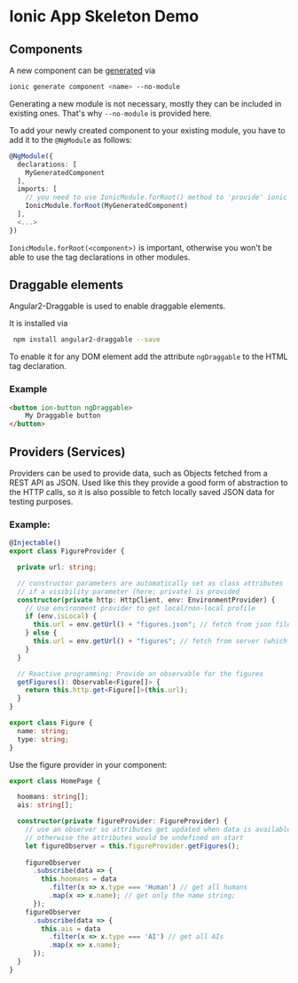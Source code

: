 # Ionic App Skeleton Demo
## Components
A new component can be [generated](https://ionicframework.com/docs/cli/generate/) via
```sh
ionic generate component <name> --no-module
```
Generating a new module is not necessary, mostly they can be included in existing ones.
That's why `--no-module` is provided here.

To add your newly created component to your existing module, you have to add it to the ```@NgModule``` as follows:
```typescript
@NgModule({
  declarations: [
    MyGeneratedComponent
  ],
  imports: [
    // you need to use IonicModule.forRoot() method to 'provide' ionic directives to your components
    IonicModule.forRoot(MyGeneratedComponent)
  ],
  <...>
})
``` 
`IonicModule.forRoot(<component>)` is important, otherwise you won't be able to use the tag declarations in other modules.

## Draggable elements
Angular2-Draggable is used to enable draggable elements.

It is installed via 
```sh
 npm install angular2-draggable --save
```

To enable it for any DOM element add the attribute ```ngDraggable``` to the HTML tag declaration.

### Example

```html
<button ion-button ngDraggable>
    My Draggable button
</button>
```

## Providers (Services)
Providers can be used to provide data, such as Objects fetched from a REST API as JSON.
Used like this they provide a good form of abstraction to the HTTP calls, 
so it is also possible to fetch locally saved JSON data for testing purposes.

### Example:
```typescript
@Injectable()
export class FigureProvider {

  private url: string;

  // constructor parameters are automatically set as class attributes
  // if a visibility parameter (here: private) is provided
  constructor(private http: HttpClient, env: EnvironmentProvider) {
    // Use environment provider to get local/non-local profile
    if (env.isLocal) {
      this.url = env.getUrl() + "figures.json"; // fetch from json file
    } else {
      this.url = env.getUrl() + "figures"; // fetch from server (which also returns json)
    }
  }

  // Reactive programming: Provide an observable for the figures
  getFigures(): Observable<Figure[]> {
    return this.http.get<Figure[]>(this.url);
  }
}

export class Figure {
  name: string;
  type: string;
}
```

Use the figure provider in your component:
```typescript
export class HomePage {

  hoomans: string[];
  ais: string[];

  constructor(private figureProvider: FigureProvider) {
    // use an observer so attributes get updated when data is available,
    // otherwise the attributes would be undefined on start
    let figureObserver = this.figureProvider.getFigures();
    
    figureObserver
      .subscribe(data => {
        this.hoomans = data
          .filter(x => x.type === 'Human') // get all humans
          .map(x => x.name); // get only the name string;
      });
    figureObserver
      .subscribe(data => {
        this.ais = data
          .filter(x => x.type === 'AI') // get all AIs
          .map(x => x.name);
      });
  }
}
```
